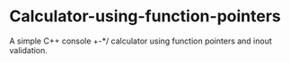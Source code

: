 # Calculator-using-function-pointers

A simple C++ console +-*/ calculator using function pointers and inout validation.
